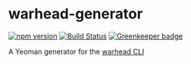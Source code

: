 # warhead-generator
[![npm version](https://badge.fury.io/js/warhead-generator.svg)](https://www.npmjs.com/package/warhead-generator)
[![Build Status](https://travis-ci.org/imaustink/warhead-generator.svg?branch=master)](https://travis-ci.org/imaustink/warhead-generator)
[![Greenkeeper badge](https://badges.greenkeeper.io/imaustink/warhead-generator.svg)](https://greenkeeper.io/)

A Yeoman generator for the [warhead CLI](https://github.com/imaustink/warhead)
